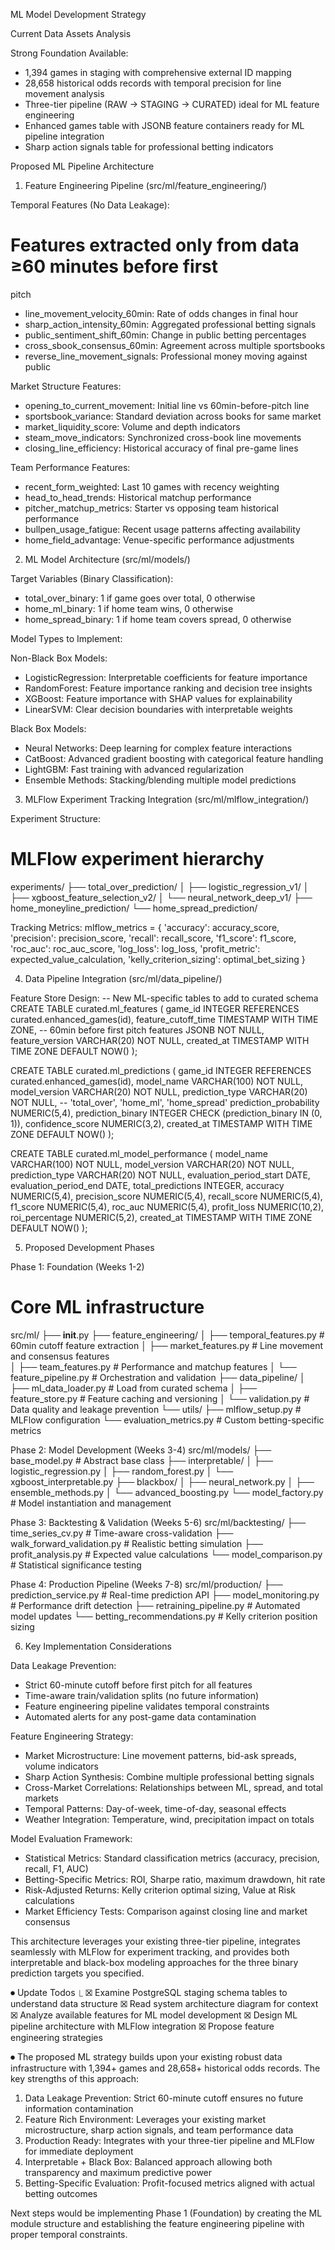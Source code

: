  ML Model Development Strategy

  Current Data Assets Analysis

  Strong Foundation Available:
  - 1,394 games in staging with comprehensive external ID mapping
  - 28,658 historical odds records with temporal precision for
  line movement analysis
  - Three-tier pipeline (RAW → STAGING → CURATED) ideal for ML
  feature engineering
  - Enhanced games table with JSONB feature containers ready for
  ML pipeline integration
  - Sharp action signals table for professional betting indicators

  Proposed ML Pipeline Architecture

  1. Feature Engineering Pipeline (src/ml/feature_engineering/)

  Temporal Features (No Data Leakage):
  # Features extracted only from data ≥60 minutes before first 
  pitch
  - line_movement_velocity_60min: Rate of odds changes in final
  hour
  - sharp_action_intensity_60min: Aggregated professional betting
  signals
  - public_sentiment_shift_60min: Change in public betting
  percentages
  - cross_sbook_consensus_60min: Agreement across multiple
  sportsbooks
  - reverse_line_movement_signals: Professional money moving
  against public

  Market Structure Features:
  - opening_to_current_movement: Initial line vs
  60min-before-pitch line
  - sportsbook_variance: Standard deviation across books for same
  market
  - market_liquidity_score: Volume and depth indicators
  - steam_move_indicators: Synchronized cross-book line movements
  - closing_line_efficiency: Historical accuracy of final pre-game
   lines

  Team Performance Features:
  - recent_form_weighted: Last 10 games with recency weighting
  - head_to_head_trends: Historical matchup performance
  - pitcher_matchup_metrics: Starter vs opposing team historical
  performance
  - bullpen_usage_fatigue: Recent usage patterns affecting
  availability
  - home_field_advantage: Venue-specific performance adjustments

  2. ML Model Architecture (src/ml/models/)

  Target Variables (Binary Classification):
  - total_over_binary: 1 if game goes over total, 0 otherwise
  - home_ml_binary: 1 if home team wins, 0 otherwise
  - home_spread_binary: 1 if home team covers spread, 0 otherwise

  Model Types to Implement:

  Non-Black Box Models:
  - LogisticRegression: Interpretable coefficients for feature
  importance
  - RandomForest: Feature importance ranking and decision tree
  insights
  - XGBoost: Feature importance with SHAP values for
  explainability
  - LinearSVM: Clear decision boundaries with interpretable
  weights

  Black Box Models:
  - Neural Networks: Deep learning for complex feature
  interactions
  - CatBoost: Advanced gradient boosting with categorical feature
  handling
  - LightGBM: Fast training with advanced regularization
  - Ensemble Methods: Stacking/blending multiple model predictions

  3. MLFlow Experiment Tracking Integration 
  (src/ml/mlflow_integration/)

  Experiment Structure:
  # MLFlow experiment hierarchy
  experiments/
  ├── total_over_prediction/
  │   ├── logistic_regression_v1/
  │   ├── xgboost_feature_selection_v2/
  │   └── neural_network_deep_v1/
  ├── home_moneyline_prediction/
  └── home_spread_prediction/

  Tracking Metrics:
  mlflow_metrics = {
      'accuracy': accuracy_score,
      'precision': precision_score,
      'recall': recall_score,
      'f1_score': f1_score,
      'roc_auc': roc_auc_score,
      'log_loss': log_loss,
      'profit_metric': expected_value_calculation,
      'kelly_criterion_sizing': optimal_bet_sizing
  }

  4. Data Pipeline Integration (src/ml/data_pipeline/)

  Feature Store Design:
  -- New ML-specific tables to add to curated schema
  CREATE TABLE curated.ml_features (
      game_id INTEGER REFERENCES curated.enhanced_games(id),
      feature_cutoff_time TIMESTAMP WITH TIME ZONE, -- 60min 
  before first pitch
      features JSONB NOT NULL,
      feature_version VARCHAR(20) NOT NULL,
      created_at TIMESTAMP WITH TIME ZONE DEFAULT NOW()
  );

  CREATE TABLE curated.ml_predictions (
      game_id INTEGER REFERENCES curated.enhanced_games(id),
      model_name VARCHAR(100) NOT NULL,
      model_version VARCHAR(20) NOT NULL,
      prediction_type VARCHAR(20) NOT NULL, -- 'total_over', 
  'home_ml', 'home_spread'
      prediction_probability NUMERIC(5,4),
      prediction_binary INTEGER CHECK (prediction_binary IN (0,
  1)),
      confidence_score NUMERIC(3,2),
      created_at TIMESTAMP WITH TIME ZONE DEFAULT NOW()
  );

  CREATE TABLE curated.ml_model_performance (
      model_name VARCHAR(100) NOT NULL,
      model_version VARCHAR(20) NOT NULL,
      prediction_type VARCHAR(20) NOT NULL,
      evaluation_period_start DATE,
      evaluation_period_end DATE,
      total_predictions INTEGER,
      accuracy NUMERIC(5,4),
      precision_score NUMERIC(5,4),
      recall_score NUMERIC(5,4),
      f1_score NUMERIC(5,4),
      roc_auc NUMERIC(5,4),
      profit_loss NUMERIC(10,2),
      roi_percentage NUMERIC(5,2),
      created_at TIMESTAMP WITH TIME ZONE DEFAULT NOW()
  );

  5. Proposed Development Phases

  Phase 1: Foundation (Weeks 1-2)
  # Core ML infrastructure
  src/ml/
  ├── __init__.py
  ├── feature_engineering/
  │   ├── temporal_features.py      # 60min cutoff feature 
  extraction
  │   ├── market_features.py        # Line movement and consensus 
  features  
  │   ├── team_features.py          # Performance and matchup 
  features
  │   └── feature_pipeline.py       # Orchestration and validation
  ├── data_pipeline/
  │   ├── ml_data_loader.py         # Load from curated schema
  │   ├── feature_store.py          # Feature caching and 
  versioning
  │   └── validation.py             # Data quality and leakage 
  prevention
  └── utils/
      ├── mlflow_setup.py           # MLFlow configuration
      └── evaluation_metrics.py     # Custom betting-specific 
  metrics

  Phase 2: Model Development (Weeks 3-4)
  src/ml/models/
  ├── base_model.py                 # Abstract base class
  ├── interpretable/
  │   ├── logistic_regression.py
  │   ├── random_forest.py
  │   └── xgboost_interpretable.py
  ├── blackbox/
  │   ├── neural_network.py
  │   ├── ensemble_methods.py
  │   └── advanced_boosting.py
  └── model_factory.py              # Model instantiation and 
  management

  Phase 3: Backtesting & Validation (Weeks 5-6)
  src/ml/backtesting/
  ├── time_series_cv.py             # Time-aware cross-validation
  ├── walk_forward_validation.py    # Realistic betting simulation
  ├── profit_analysis.py            # Expected value calculations
  └── model_comparison.py           # Statistical significance 
  testing

  Phase 4: Production Pipeline (Weeks 7-8)
  src/ml/production/
  ├── prediction_service.py         # Real-time prediction API
  ├── model_monitoring.py           # Performance drift detection
  ├── retraining_pipeline.py        # Automated model updates
  └── betting_recommendations.py    # Kelly criterion position 
  sizing

  6. Key Implementation Considerations

  Data Leakage Prevention:
  - Strict 60-minute cutoff before first pitch for all features
  - Time-aware train/validation splits (no future information)
  - Feature engineering pipeline validates temporal constraints
  - Automated alerts for any post-game data contamination

  Feature Engineering Strategy:
  - Market Microstructure: Line movement patterns, bid-ask
  spreads, volume indicators
  - Sharp Action Synthesis: Combine multiple professional betting
  signals
  - Cross-Market Correlations: Relationships between ML, spread,
  and total markets
  - Temporal Patterns: Day-of-week, time-of-day, seasonal effects
  - Weather Integration: Temperature, wind, precipitation impact
  on totals

  Model Evaluation Framework:
  - Statistical Metrics: Standard classification metrics
  (accuracy, precision, recall, F1, AUC)
  - Betting-Specific Metrics: ROI, Sharpe ratio, maximum drawdown,
   hit rate
  - Risk-Adjusted Returns: Kelly criterion optimal sizing, Value
  at Risk calculations
  - Market Efficiency Tests: Comparison against closing line and
  market consensus

  This architecture leverages your existing three-tier pipeline,
  integrates seamlessly with MLFlow for experiment tracking, and
  provides both interpretable and black-box modeling approaches
  for the three binary prediction targets you specified.

⏺ Update Todos
  ⎿  ☒ Examine PostgreSQL staging schema tables to understand data
       structure
     ☒ Read system architecture diagram for context
     ☒ Analyze available features for ML model development
     ☒ Design ML pipeline architecture with MLFlow integration
     ☒ Propose feature engineering strategies

⏺ The proposed ML strategy builds upon your existing robust data
  infrastructure with 1,394+ games and 28,658+ historical odds
  records. The key strengths of this approach:

  1. Data Leakage Prevention: Strict 60-minute cutoff ensures no
  future information contamination
  2. Feature Rich Environment: Leverages your existing market
  microstructure, sharp action signals, and team performance data
  3. Production Ready: Integrates with your three-tier pipeline
  and MLFlow for immediate deployment
  4. Interpretable + Black Box: Balanced approach allowing both
  transparency and maximum predictive power
  5. Betting-Specific Evaluation: Profit-focused metrics aligned
  with actual betting outcomes

  Next steps would be implementing Phase 1 (Foundation) by
  creating the ML module structure and establishing the feature
  engineering pipeline with proper temporal constraints.
